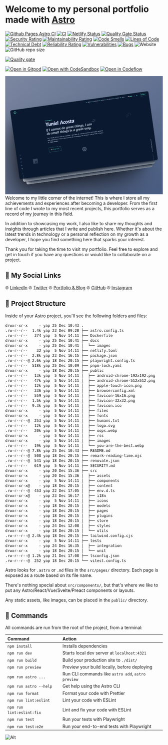 # Welcome to my personal portfolio made with [Astro](https://astro.build)

[![Github Pages Astro CI](https://github.com/yacosta738/yacosta738.github.io/actions/workflows/deploy.yml/badge.svg)](https://github.com/yacosta738/yacosta738.github.io/actions/workflows/deploy.yml)
[![CI](https://github.com/yacosta738/yacosta738.github.io/actions/workflows/ci.yml/badge.svg)](https://github.com/yacosta738/yacosta738.github.io/actions/workflows/ci.yml)
[![Netlify Status](https://api.netlify.com/api/v1/badges/0c5e5ad4-8565-4a37-b181-b4442505a68b/deploy-status)](https://app.netlify.com/sites/yunielacosta/deploys)
[![Quality Gate Status](https://sonarcloud.io/api/project_badges/measure?project=yacosta738_yacosta738.github.io&metric=alert_status)](https://sonarcloud.io/summary/new_code?id=yacosta738_yacosta738.github.io)
[![Security Rating](https://sonarcloud.io/api/project_badges/measure?project=yacosta738_yacosta738.github.io&metric=security_rating)](https://sonarcloud.io/summary/new_code?id=yacosta738_yacosta738.github.io)
[![Maintainability Rating](https://sonarcloud.io/api/project_badges/measure?project=yacosta738_yacosta738.github.io&metric=sqale_rating)](https://sonarcloud.io/summary/new_code?id=yacosta738_yacosta738.github.io)
[![Code Smells](https://sonarcloud.io/api/project_badges/measure?project=yacosta738_yacosta738.github.io&metric=code_smells)](https://sonarcloud.io/summary/new_code?id=yacosta738_yacosta738.github.io)
[![Lines of Code](https://sonarcloud.io/api/project_badges/measure?project=yacosta738_yacosta738.github.io&metric=ncloc)](https://sonarcloud.io/summary/new_code?id=yacosta738_yacosta738.github.io)
[![Technical Debt](https://sonarcloud.io/api/project_badges/measure?project=yacosta738_yacosta738.github.io&metric=sqale_index)](https://sonarcloud.io/summary/new_code?id=yacosta738_yacosta738.github.io)
[![Reliability Rating](https://sonarcloud.io/api/project_badges/measure?project=yacosta738_yacosta738.github.io&metric=reliability_rating)](https://sonarcloud.io/summary/new_code?id=yacosta738_yacosta738.github.io)
[![Vulnerabilities](https://sonarcloud.io/api/project_badges/measure?project=yacosta738_yacosta738.github.io&metric=vulnerabilities)](https://sonarcloud.io/summary/new_code?id=yacosta738_yacosta738.github.io)
[![Bugs](https://sonarcloud.io/api/project_badges/measure?project=yacosta738_yacosta738.github.io&metric=bugs)](https://sonarcloud.io/summary/new_code?id=yacosta738_yacosta738.github.io)
![Website](https://img.shields.io/website?url=https%3A%2F%2Fwww.yunielacosta.com%2F)
![GitHub repo size](https://img.shields.io/github/repo-size/yacosta738/yacosta738.github.io)



[![Quality gate](https://sonarcloud.io/api/project_badges/quality_gate?project=yacosta738_yacosta738.github.io)](https://sonarcloud.io/summary/new_code?id=yacosta738_yacosta738.github.io)

[![Open in Gitpod](https://gitpod.io/button/open-in-gitpod.svg)](https://gitpod.io/#https://github.com/yacosta738/yacosta738.github.io)
[![Open with CodeSandbox](https://assets.codesandbox.io/github/button-edit-lime.svg)](https://codesandbox.io/p/github/yacosta738/yacosta738.github.io)
[![Open in Codeflow](https://developer.stackblitz.com/img/open_in_codeflow.svg)](https://pr.new/github.com/yacosta738/yacosta738.github.io)

![yap-readme.png](docs%2Fimages%2Fyap-readme.png)
Welcome to my little corner of the internet! This is where I store all my achievements and experiences after becoming a developer. From the first line of code I wrote to my most recent projects, this portfolio serves as a record of my journey in this field.

In addition to showcasing my work, I also like to share my thoughts and insights through articles that I write and publish here. Whether it's about the latest trends in technology or a personal reflection on my growth as a developer, I hope you find something here that sparks your interest.

Thank you for taking the time to visit my portfolio. Feel free to explore and get in touch if you have any questions or would like to collaborate on a project.

## :beers: My Social Links

:globe_with_meridians: [LinkedIn](https://www.linkedin.com/in/yacosta738/)
:globe_with_meridians: [Twitter](https://twitter.com/yacosta738)
:globe_with_meridians: [Portfolio & Blog](https://www.yunielacosta.com/)
:globe_with_meridians: [GitHub](https://github.com/yacosta738)
:globe_with_meridians: [Instagram](https://www.instagram.com/yacosta738)

## 🚀 Project Structure

Inside of your Astro project, you'll see the following folders and files:

```shell
drwxr-xr-x     - yap 25 Dec 10:43 .
.rw-r--r--  1.4k yap 23 Dec 09:28 ├── astro.config.ts
.rw-r--r--   374 yap  5 Nov 14:11 ├── Dockerfile
drwxr-xr-x     - yap 25 Dec 10:41 ├── docs
drwxr-xr-x     - yap 25 Dec 10:41 │  └── images
.rw-r--r--    32 yap  5 Nov 14:11 ├── netlify.toml
.rw-r--r--  2.8k yap 23 Dec 16:15 ├── package.json
.rw-r--r--@ 2.6k yap 18 Dec 20:15 ├── playwright.config.ts
.rw-r--r--  518k yap 25 Dec 10:09 ├── pnpm-lock.yaml
drwxr-xr-x     - yap 18 Dec 20:15 ├── public
.rw-r--r--   13k yap  5 Nov 14:11 │  ├── android-chrome-192x192.png
.rw-r--r--   47k yap  5 Nov 14:11 │  ├── android-chrome-512x512.png
.rw-r--r--   12k yap  5 Nov 14:11 │  ├── apple-touch-icon.png
.rw-r--r--   336 yap  5 Nov 14:11 │  ├── browserconfig.xml
.rw-r--r--   559 yap  5 Nov 14:11 │  ├── favicon-16x16.png
.rw-r--r--  1.5k yap  5 Nov 14:11 │  ├── favicon-32x32.png
.rw-r--r--  9.3k yap  5 Nov 14:11 │  ├── favicon.ico
drwxr-xr-x     - yap  5 Nov 14:11 │  ├── files
drwxr-xr-x     - yap  5 Nov 14:11 │  ├── fonts
.rw-r--r--@  253 yap  5 Nov 14:11 │  ├── humans.txt
.rw-r--r--   12k yap  5 Nov 14:11 │  ├── logo.svg
.rw-r--r--   20k yap  5 Nov 14:11 │  ├── oops.webp
drwxr-xr-x     - yap  5 Nov 14:11 │  ├── rss
drwxr-xr-x     - yap  5 Nov 14:11 │  ├── images
.rw-r--r--   19k yap  5 Nov 14:11 │  └── you-are-the-best.webp
.rw-r--r--@ 7.8k yap 25 Dec 10:43 ├── README.md
.rw-r--r--@  508 yap 18 Dec 20:15 ├── remark-reading-time.mjs
.rw-r--r--@  541 yap 18 Dec 20:15 ├── renovate.json
.rw-r--r--   619 yap  5 Nov 14:11 ├── SECURITY.md
drwxr-xr-x     - yap 20 Dec 15:36 ├── src
drwxr-xr-x     - yap 20 Dec 15:36 │  ├── assets
drwxr-xr-x     - yap  5 Nov 14:11 │  ├── components
drwxr-xr-x@    - yap 18 Dec 20:15 │  ├── content
.rw-r--r--@  453 yap 22 Dec 17:05 │  ├── env.d.ts
drwxr-xr-x@    - yap 23 Dec 16:17 │  ├── i18n
drwxr-xr-x     - yap  5 Nov 14:11 │  ├── icons
drwxr-xr-x     - yap 18 Dec 20:15 │  ├── models
drwxr-xr-x     - yap 18 Dec 20:15 │  ├── pages
drwxr-xr-x     - yap 18 Dec 20:15 │  ├── plugins
drwxr-xr-x     - yap 18 Dec 20:15 │  ├── store
drwxr-xr-x     - yap 24 Dec 12:08 │  ├── styles
drwxr-xr-x     - yap 18 Dec 20:15 │  └── utils
.rw-r--r--@ 2.4k yap 18 Dec 20:15 ├── tailwind.config.cjs
drwxr-xr-x     - yap  5 Nov 14:11 ├── tests
drwxr-xr-x     - yap 24 Dec 16:35 │  ├── integration
drwxr-xr-x     - yap 18 Dec 20:15 │  └── unit
.rw-r--r--@ 1.2k yap 21 Dec 17:08 ├── tsconfig.json
.rw-r--r--@  252 yap 18 Dec 20:15 └── vitest.config.ts
```

Astro looks for `.astro` or `.md` files in the `src/pages/` directory. Each page is exposed as a route based on its file name.

There's nothing special about `src/components/`, but that's where we like to put any Astro/React/Vue/Svelte/Preact components or layouts.

Any static assets, like images, can be placed in the `public/` directory.

## 🧞 Commands

All commands are run from the root of the project, from a terminal:

| Command                   | Action                                             |
| :------------------------ | :------------------------------------------------- |
| `npm install`             | Installs dependencies                              |
| `npm run dev`             | Starts local dev server at `localhost:4321`        |
| `npm run build`           | Build your production site to `./dist/`            |
| `npm run preview`         | Preview your build locally, before deploying       |
| `npm run astro ...`       | Run CLI commands like `astro add`, `astro preview` |
| `npm run astro --help`    | Get help using the Astro CLI                       |
| `npm run format`          | Format your code with Prettier                     |
| `npm run lint:eslint`     | Lint your code with ESLint                         |
| `npm run lint:eslint:fix` | Lint and fix your code with ESLint                 |
| `npm run test`            | Run your tests with Playwright                     |
| `npm run test:e2e`        | Run your end-to-end tests with Playwright          |

![Alt](https://repobeats.axiom.co/api/embed/e814d9379628a6c98c24408834f6394ec8ea0c07.svg "Repobeats analytics image")
